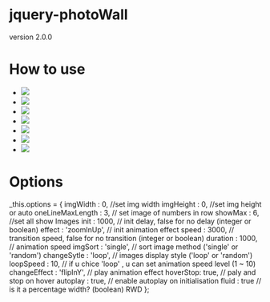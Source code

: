 # jquery-photoWall

version 2.0.0


# How to use

<!--include css-->
<link rel="stylesheet" href="animate.css">
<link rel="stylesheet" href="style.css">

<!--include js-->
<script src="https://ajax.googleapis.com/ajax/libs/jquery/1.11.3/jquery.min.js"></script>
<script src="jquery-photoWall.js"></script>

<!--content-->
<div id="photoWall">
    <ul>
        <li><img src="photo/n_1.jpg"  /></li>
        <li><img src="photo/n_2.jpg" /></li>
        <li><img src="photo/n_3.jpg" /></li>
        <li><img src="photo/n_4.jpg" /></li>
        <li><img src="photo/n_5.jpg" /></li>
        <li><img src="photo/n_6.jpg" /></li>
        <li><img src="photo/n_8.jpg" /></li>
    </ul>
</div>

<script>
    $(function() {
        $('#photoWall').photoWall();
    });
</script>


# Options

_this.options = {
	imgWidth : 0, //set img width
	imgHeight : 0, //set img height or auto
	oneLineMaxLength : 3, // set image of numbers in row
	showMax : 6, //set all show Images
	init : 1000, // init delay, false for no delay (integer or boolean)
	effect : 'zoomInUp', // init animation effect
	speed : 3000, // transition speed, false for no transition (integer or boolean)
	duration : 1000, // animation speed
	imgSort : 'single', // sort image method ('single' or 'random')
	changeSytle : 'loop', // images display style ('loop' or 'random')
	loopSpeed : 10, // if u chice 'loop' , u can set animation speed level (1 ~ 10)
	changeEffect : 'flipInY', // play animation effect
	hoverStop: true, // paly and stop on hover
	autoplay : true, // enable autoplay on initialisation
	fluid : true // is it a percentage width? (boolean) RWD
};